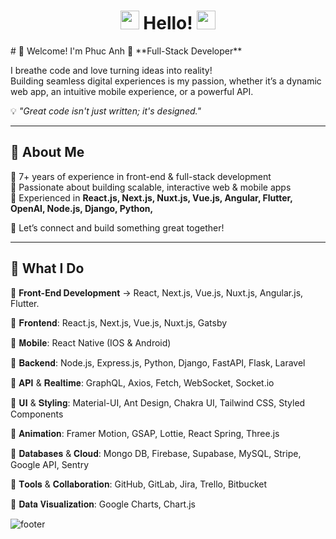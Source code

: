 <h1 align="center"><img src="https://media.giphy.com/media/hvRJCLFzcasrR4ia7z/giphy.gif" width="30px"> Hello! <img src="https://media.giphy.com/media/hvRJCLFzcasrR4ia7z/giphy.gif" width="30px"></h1>
# 👋 Welcome! I'm Phuc Anh
🚀 **Full-Stack Developer**
 
I breathe code and love turning ideas into reality!  
Building seamless digital experiences is my passion, whether it’s a dynamic web app, an intuitive mobile experience, or a powerful API.  
 
💡 _"Great code isn't just written; it's designed."_  
 
---
 
## 🌱 About Me  
🔹 7+ years of experience in front-end & full-stack development  
🔹 Passionate about building scalable, interactive web & mobile apps  
🔹 Experienced in **React.js, Next.js, Nuxt.js, Vue.js, Angular, Flutter, OpenAI, Node.js, Django, Python,**  
 
💬 Let’s connect and build something great together!  
 
---
 
## 💼 What I Do  
🚀 **Front-End Development** → React, Next.js, Vue.js, Nuxt.js, Angular.js, Flutter.
 
🔹 𝐅𝐫𝐨𝐧𝐭𝐞𝐧𝐝: React.js, Next.js, Vue.js, Nuxt.js, Gatsby
 
🔹 𝐌𝐨𝐛𝐢𝐥𝐞: React Native (IOS & Android)
 
🔹 𝐁𝐚𝐜𝐤𝐞𝐧𝐝: Node.js, Express.js, Python, Django, FastAPI, Flask, Laravel
 
🔹 𝐀𝐏𝐈 & 𝐑𝐞𝐚𝐥𝐭𝐢𝐦𝐞: GraphQL, Axios, Fetch, WebSocket, Socket.io
 
🔹 𝐔𝐈 & 𝐒𝐭𝐲𝐥𝐢𝐧𝐠: Material-UI, Ant Design, Chakra UI, Tailwind CSS, Styled Components
 
🔹 𝐀𝐧𝐢𝐦𝐚𝐭𝐢𝐨𝐧: Framer Motion, GSAP, Lottie, React Spring, Three.js
 
🔹 𝐃𝐚𝐭𝐚𝐛𝐚𝐬𝐞𝐬 & 𝐂𝐥𝐨𝐮𝐝: Mongo DB, Firebase, Supabase, MySQL, Stripe, Google API, Sentry
 
🔹 𝐓𝐨𝐨𝐥𝐬 & 𝐂𝐨𝐥𝐥𝐚𝐛𝐨𝐫𝐚𝐭𝐢𝐨𝐧: GitHub, GitLab, Jira, Trello, Bitbucket
 
🔹 𝐃𝐚𝐭𝐚 𝐕𝐢𝐬𝐮𝐚𝐥𝐢𝐳𝐚𝐭𝐢𝐨𝐧: Google Charts, Chart.js
 
![footer](https://github.com/cryptogru812/cryptogru812/blob/main/footer.jpg)
